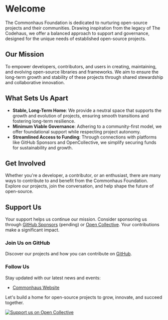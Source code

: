 # Welcome

The Commonhaus Foundation is dedicated to nurturing open-source projects and their communities. Drawing inspiration from the legacy of The Codehaus, we offer a balanced approach to support and governance, designed for the unique needs of established open-source projects.

## Our Mission

To empower developers, contributors, and users in creating, maintaining, and evolving open-source libraries and frameworks. We aim to ensure the long-term growth and stability of these projects through shared stewardship and collaborative innovation.

## What Sets Us Apart

- **Stable, Long-Term Home**: We provide a neutral space that supports the growth and evolution of projects, ensuring smooth transitions and fostering long-term resilience.
- **Minimum Viable Governance**: Adhering to a community-first model, we offer foundational support while respecting project autonomy.
- **Streamlined Access to Funding**: Through connections with platforms like GitHub Sponsors and OpenCollective, we simplify securing funds for sustainability and growth.

## Get Involved

Whether you're a developer, a contributor, or an enthusiast, there are many ways to contribute to and benefit from the Commonhaus Foundation. Explore our projects, join the conversation, and help shape the future of open-source.

## Support Us

Your support helps us continue our mission. Consider sponsoring us through [GitHub Sponsors](#) (pending) or [Open Collective](https://opencollective.com/commonhaus-foundation). Your contributions make a significant impact.

### Join Us on GitHub

Discover our projects and how you can contribute on [GitHub](https://github.com/commonhaus/foundation).

### Follow Us

Stay updated with our latest news and events:

- [Commonhaus Website](https://www.commonhaus.org/)

Let's build a home for open-source projects to grow, innovate, and succeed together.

[![Support us on Open Collective](https://opencollective.com/webpack/donate/button@2x.png?color=blue)](https://opencollective.com/commonhaus-foundation)

